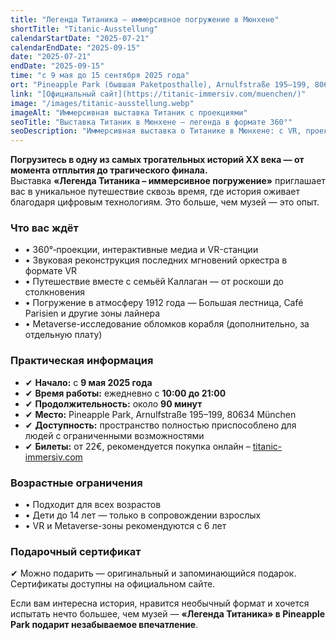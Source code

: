 ```yaml
---
title: "Легенда Титаника – иммерсивное погружение в Мюнхене"
shortTitle: "Titanic-Ausstellung"
calendarStartDate: "2025-07-21"
calendarEndDate: "2025-09-15"
date: "2025-07-21"
endDate: "2025-09-15"
time: "с 9 мая до 15 сентября 2025 года"
ort: "Pineapple Park (бывшая Paketposthalle), Arnulfstraße 195–199, 80634 München"
link: "[Официальный сайт](https://titanic-immersiv.com/muenchen/)"
image: "/images/titanic-ausstellung.webp"
imageAlt: "Иммерсивная выставка Титаник с проекциями"
seoTitle: "Выставка Титаник в Мюнхене – легенда в формате 360°"
seoDescription: "Иммерсивная выставка о Титанике в Мюнхене: с VR, проекциями и путешествием в 1912 год. Билеты доступны онлайн."
---
```


**Погрузитесь в одну из самых трогательных историй XX века — от момента отплытия до трагического финала.**  
Выставка **«Легенда Титаника – иммерсивное погружение»** приглашает вас в уникальное путешествие сквозь время, где история оживает благодаря цифровым технологиям. Это больше, чем музей — это опыт.

### Что вас ждёт

- • 360°‑проекции, интерактивные медиа и VR-станции  
- • Звуковая реконструкция последних мгновений оркестра в формате VR  
- • Путешествие вместе с семьёй Каллаган — от роскоши до столкновения  
- • Погружение в атмосферу 1912 года — Большая лестница, Café Parisien и другие зоны лайнера  
- • Metaverse-исследование обломков корабля (дополнительно, за отдельную плату)

### Практическая информация

- ✔ **Начало:** с **9 мая 2025 года**  
- ✔ **Время работы:** ежедневно с **10:00 до 21:00**  
- ✔ **Продолжительность:** около **90 минут**  
- ✔ **Место:** Pineapple Park, Arnulfstraße 195–199, 80634 München  
- ✔ **Доступность:** пространство полностью приспособлено для людей с ограниченными возможностями  
- ✔ **Билеты:** от 22€, рекомендуется покупка онлайн – [titanic-immersiv.com](https://titanic-immersiv.com/muenchen/)

### Возрастные ограничения

- • Подходит для всех возрастов  
- • Дети до 14 лет — только в сопровождении взрослых  
- • VR и Metaverse-зоны рекомендуются с 6 лет

### Подарочный сертификат

✔ Можно подарить — оригинальный и запоминающийся подарок. Сертификаты доступны на официальном сайте.

Если вам интересна история, нравится необычный формат и хочется испытать нечто большее, чем музей — **«Легенда Титаника» в Pineapple Park подарит незабываемое впечатление**.
